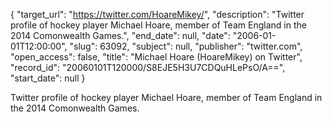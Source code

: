 {
  "target_url": "https://twitter.com/HoareMikey/", 
  "description": "Twitter profile of hockey player Michael Hoare, member of Team England in the 2014 Comonwealth Games.", 
  "end_date": null, 
  "date": "2006-01-01T12:00:00", 
  "slug": 63092, 
  "subject": null, 
  "publisher": "twitter.com", 
  "open_access": false, 
  "title": "Michael Hoare (HoareMikey) on Twitter", 
  "record_id": "20060101T120000/S8EJE5H3U7CDQuHLePsO/A==", 
  "start_date": null
}

Twitter profile of hockey player Michael Hoare, member of Team England in the 2014 Comonwealth Games.